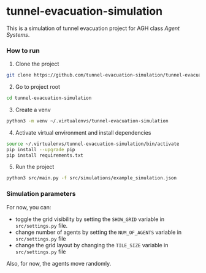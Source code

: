 # tunnel-evacuation-simulation

This is a simulation of tunnel evacuation project for AGH class *Agent Systems*.

### How to run

1. Clone the project
```bash
git clone https://github.com/tunnel-evacuation-simulation/tunnel-evacuation-simulation.git

```

2. Go to project root
```bash
cd tunnel-evacuation-simulation
```

3. Create a venv

```bash
python3 -m venv ~/.virtualenvs/tunnel-evacuation-simulation
```

4. Activate virtual environment and install dependencies
```bash
source ~/.virtualenvs/tunnel-evacuation-simulation/bin/activate
pip install --upgrade pip
pip install requirements.txt
```

5. Run the project
```bash
python3 src/main.py -f src/simulations/example_simulation.json
```


### Simulation parameters

For now, you can: 
- toggle the grid visibility by setting the `SHOW_GRID` variable in `src/settings.py` file.
- change number of agents by setting the `NUM_OF_AGENTS` variable in `src/settings.py` file
- change the grid layout by changing the `TILE_SIZE` variable in `src/settings.py` file

Also, for now, the agents move randomly.

